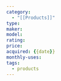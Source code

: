```yaml
---
category:
  - "[[Products]]"
type: 
maker: 
model: 
rating: 
price: 
acquired: {{date}}
monthly-uses: 
tags:
  - products
---
```

